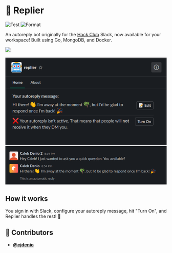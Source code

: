 <!-- DO NOT REMOVE - contributor_list:data:start:["cjdenio"]:end -->
# 🤖 Replier

![Test](https://github.com/cjdenio/replier/workflows/Test/badge.svg)
![Format](https://github.com/cjdenio/replier/workflows/Format/badge.svg)

An autoreply bot originally for the [Hack Club](https://hackclub.com) Slack, now available for your workspace! Built using Go, MongoDB, and Docker.

[![](https://platform.slack-edge.com/img/add_to_slack.png)](https://replier.hosted.hackclub.com/login)

![](./img/screenshot1.png)
![](./img/screenshot2.png)

## How it works

You sign in with Slack, configure your autoreply message, hit "Turn On", and Replier handles the rest! 🎉
<!-- DO NOT REMOVE - contributor_list:start -->
## 👥 Contributors


- **[@cjdenio](https://github.com/cjdenio)**

<!-- DO NOT REMOVE - contributor_list:end -->
